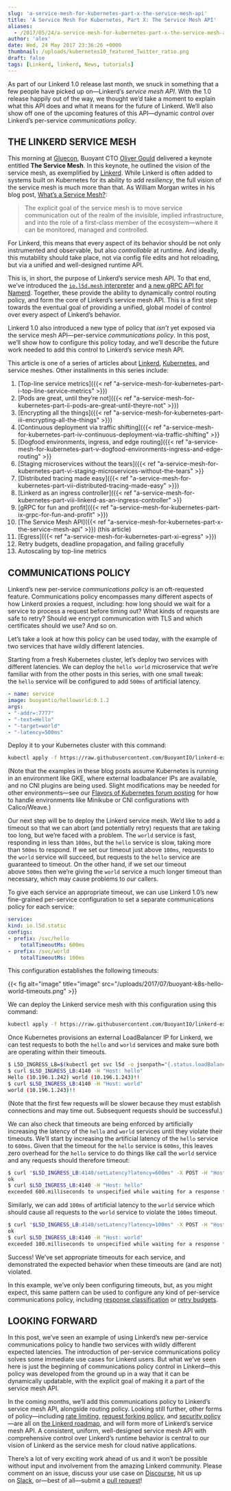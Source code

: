 ```yaml
---
slug: 'a-service-mesh-for-kubernetes-part-x-the-service-mesh-api'
title: 'A Service Mesh For Kubernetes, Part X: The Service Mesh API'
aliases:
  - /2017/05/24/a-service-mesh-for-kubernetes-part-x-the-service-mesh-api/
author: 'alex'
date: Wed, 24 May 2017 23:36:26 +0000
thumbnail: /uploads/kubernetes10_featured_Twitter_ratio.png
draft: false
tags: [Linkerd, linkerd, News, tutorials]
---
```


As part of our Linkerd 1.0 release last month, we snuck in something that a few people have picked up on—Linkerd’s *service mesh API*. With the 1.0 release happily out of the way, we thought we’d take a moment to explain what this API does and what it means for the future of Linkerd. We’ll also show off one of the upcoming features of this API—dynamic control over Linkerd’s per-service *communications policy*.

## THE LINKERD SERVICE MESH

This morning at [Gluecon](http://gluecon.com/), Buoyant CTO [Oliver Gould](https://twitter.com/olix0r) delivered a keynote entitled **The Service Mesh**. In this keynote, he outlined the vision of the service mesh, as exemplified by [Linkerd](https://linkerd.io/). While Linkerd is often added to systems built on Kubernetes for its ability to add *resiliency*, the full vision of the service mesh is much more than that. As William Morgan writes in his blog post, [What’s a Service Mesh?](/2017/04/25/whats-a-service-mesh-and-why-do-i-need-one/):

> The explicit goal of the service mesh is to move service communication out of the realm of the invisible, implied infrastructure, and into the role of a first-class member of the ecosystem—where it can be monitored, managed and controlled.

For Linkerd, this means that every aspect of its behavior should be not only instrumented and observable, but also *controllable* at runtime. And ideally, this mutability should take place, not via config file edits and hot reloading, but via a unified and well-designed runtime API.

This is, in short, the purpose of Linkerd’s service mesh API. To that end, we’ve introduced the [`io.l5d.mesh` interpreter](https://linkerd.io/config/1.0.0/linkerd/index.html#namerd-mesh) and [a new gRPC API for Namerd](https://linkerd.io/config/1.0.0/namerd/index.html#grpc-mesh-interface). Together, these provide the ability to dynamically control routing policy, and form the core of Linkerd’s service mesh API. This is a first step towards the eventual goal of providing a unified, global model of control over every aspect of Linkerd’s behavior.

Linkerd 1.0 also introduced a new type of policy that *isn’t* yet exposed via the service mesh API—per-service *communications policy*. In this post, we’ll show how to configure this policy today, and we’ll describe the future work needed to add this control to Linkerd’s service mesh API.

This article is one of a series of articles about [Linkerd](https://linkerd.io/), [Kubernetes](https://kubernetes.io/), and service meshes. Other installments in this series include:

1. [Top-line service metrics]({{< ref
   "a-service-mesh-for-kubernetes-part-i-top-line-service-metrics" >}})
2. [Pods are great, until they’re not]({{< ref
   "a-service-mesh-for-kubernetes-part-ii-pods-are-great-until-theyre-not" >}})
3. [Encrypting all the things]({{< ref
   "a-service-mesh-for-kubernetes-part-iii-encrypting-all-the-things" >}})
4. [Continuous deployment via traffic shifting]({{< ref "a-service-mesh-for-kubernetes-part-iv-continuous-deployment-via-traffic-shifting" >}}
5. [Dogfood environments, ingress, and edge routing]({{< ref "a-service-mesh-for-kubernetes-part-v-dogfood-environments-ingress-and-edge-routing" >}}
6. [Staging microservices without the tears]({{< ref "a-service-mesh-for-kubernetes-part-vi-staging-microservices-without-the-tears" >}}
7. [Distributed tracing made easy]({{< ref
   "a-service-mesh-for-kubernetes-part-vii-distributed-tracing-made-easy" >}})
8. [Linkerd as an ingress controller]({{< ref "a-service-mesh-for-kubernetes-part-viii-linkerd-as-an-ingress-controller" >}}
9. [gRPC for fun and profit]({{< ref
   "a-service-mesh-for-kubernetes-part-ix-grpc-for-fun-and-profit" >}})
10. [The Service Mesh API]({{< ref
    "a-service-mesh-for-kubernetes-part-x-the-service-mesh-api" >}}) (this article)
11. [Egress]({{< ref "a-service-mesh-for-kubernetes-part-xi-egress" >}})
12. Retry budgets, deadline propagation, and failing gracefully
13. Autoscaling by top-line metrics

## COMMUNICATIONS POLICY

Linkerd’s new per-service *communications policy* is an oft-requested feature. Communications policy encompasses many different aspects of how Linkerd proxies a request, including: how long should we wait for a service to process a request before timing out? What kinds of requests are safe to retry? Should we encrypt communication with TLS and which certificates should we use? And so on.

Let’s take a look at how this policy can be used today, with the example of two services that have wildly different latencies.

Starting from a fresh Kubernetes cluster, let’s deploy two services with different latencies. We can deploy the `hello world` microservice that we’re familiar with from the other posts in this series, with one small tweak: the `hello` service will be configured to add `500ms` of artificial latency.

```yaml
- name: service
image: buoyantio/helloworld:0.1.2
args:
- "-addr=:7777"
- "-text=Hello"
- "-target=world"
- "-latency=500ms"
```

Deploy it to your Kubernetes cluster with this command:

```bash
kubectl apply -f https://raw.githubusercontent.com/BuoyantIO/linkerd-examples/master/k8s-daemonset/k8s/hello-world-latency.yml
```

(Note that the examples in these blog posts assume Kubernetes is running in an environment like GKE, where external loadbalancer IPs are available, and no CNI plugins are being used. Slight modifications may be needed for other environments—see our [Flavors of Kubernetes forum posting](https://discourse.linkerd.io/t/flavors-of-kubernetes/53) for how to handle environments like Minikube or CNI configurations with Calico/Weave.)

Our next step will be to deploy the Linkerd service mesh. We’d like to add a timeout so that we can abort (and potentially retry) requests that are taking too long, but we’re faced with a problem. The `world` service is fast, responding in less than `100ms`, but the `hello` service is slow, taking more than `500ms` to respond. If we set our timeout just above `100ms`, requests to the `world` service will succeed, but requests to the `hello` service are guaranteed to timeout. On the other hand, if we set our timeout above `500ms` then we’re giving the `world` service a much longer timeout than necessary, which may cause problems to *our* callers.

To give each service an appropriate timeout, we can use Linkerd 1.0’s new fine-grained per-service configuration to set a separate communications policy for each service:

```yaml
service:
kind: io.l5d.static
configs:
- prefix: /svc/hello
    totalTimeoutMs: 600ms
- prefix: /svc/world
    totalTimeoutMs: 100ms
```

This configuration establishes the following timeouts:

{{< fig
  alt="image"
  title="image"
  src="/uploads/2017/07/buoyant-k8s-hello-world-timeouts.png" >}}

We can deploy the Linkerd service mesh with this configuration using this command:

```bash
kubectl apply -f https://raw.githubusercontent.com/BuoyantIO/linkerd-examples/master/k8s-daemonset/k8s/linkerd-latency.yml
```

Once Kubernetes provisions an external LoadBalancer IP for Linkerd, we can test requests to both the `hello` and `world` services and make sure both are operating within their timeouts.

<!-- markdownlint-disable MD014 -->
```bash
$ L5D_INGRESS_LB=$(kubectl get svc l5d -o jsonpath="{.status.loadBalancer.ingress[0].*}")
$ curl $L5D_INGRESS_LB:4140 -H "Host: hello"
Hello (10.196.1.242) world (10.196.1.243)!!
$ curl $L5D_INGRESS_LB:4140 -H "Host: world"
world (10.196.1.243)!!
```
<!-- markdownlint-enable MD014 -->

(Note that the first few requests will be slower because they must establish connections and may time out. Subsequent requests should be successful.)

We can also check that timeouts are being enforced by artificially increasing the latency of the `hello` and `world` services until they violate their timeouts. We’ll start by increasing the artificial latency of the `hello` service to `600ms`. Given that the timeout for the `hello` service is `600ms`, this leaves zero overhead for the `hello` service to do things like call the `world` service and any requests should therefore timeout:

```bash
$ curl "$L5D_INGRESS_LB:4140/setLatency?latency=600ms" -X POST -H "Host: hello"
ok
$ curl $L5D_INGRESS_LB:4140 -H "Host: hello"
exceeded 600.milliseconds to unspecified while waiting for a response for the request, including retries (if applicable). Remote Info: Not Available
```

Similarly, we can add `100ms` of artificial latency to the `world` service which should cause all requests to the `world` service to violate the `100ms` timeout.

```bash
$ curl "$L5D_INGRESS_LB:4140/setLatency?latency=100ms" -X POST -H "Host: world"
ok
$ curl $L5D_INGRESS_LB:4140 -H "Host: world"
exceeded 100.milliseconds to unspecified while waiting for a response for the request, including retries (if applicable). Remote Info: Not Available
```

Success! We’ve set appropriate timeouts for each service, and demonstrated the expected behavior when these timeouts are (and are not) violated.

In this example, we’ve only been configuring timeouts, but, as you might expect, this same pattern can be used to configure any kind of per-service communications policy, including [response classification](https://linkerd.io/config/1.0.0/linkerd/index.html#http-response-classifiers) or [retry budgets](https://linkerd.io/config/1.0.0/linkerd/index.html#retries).

## LOOKING FORWARD

In this post, we’ve seen an example of using Linkerd’s new per-service communications policy to handle two services with wildly different expected latencies. The introduction of per-service communications policy solves some immediate use cases for Linkerd users. But what we’ve seen here is just the beginning of communications policy control in Linkerd—this policy was developed from the ground up in a way that it can be dynamically updatable, with the explicit goal of making it a part of the service mesh API.

In the coming months, we’ll add this communications policy to Linkerd’s service mesh API, alongside routing policy. Looking still further, other forms of policy—including [rate limiting](https://github.com/linkerd/linkerd/issues/1006), [request forking policy](https://github.com/linkerd/linkerd/issues/1277), and [security policy](https://github.com/linkerd/linkerd/issues/1276)—are all on [the Linkerd roadmap](https://github.com/linkerd/linkerd/projects/3), and will form more of Linkerd’s service mesh API. A consistent, uniform, well-designed service mesh API with comprehensive control over Linkerd’s runtime behavior is central to our vision of Linkerd as the service mesh for cloud native applications.

There’s a lot of very exciting work ahead of us and it won’t be possible without input and involvement from the amazing Linkerd community. Please comment on an issue, discuss your use case on [Discourse](https://discourse.linkerd.io/), hit us up on [Slack](https://slack.linkerd.io/), or—best of all—submit a [pull request](https://github.com/linkerd/linkerd/pulls)!
